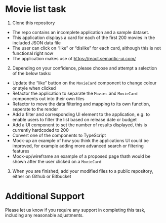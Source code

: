 # Movie list task
1. Clone this repository
* The repo contains an incomplete application and a sample dataset.
* This application displays a card for each of the first 200 movies in the included JSON data file
* The user can click on “like” or “dislike” for each card, although this is not functional right now
* The application makes use of https://react.semantic-ui.com/
2. Depending on your confidence, please choose and attempt a selection of the below tasks:
* Update the “like” button on the `MovieCard` component to change colour or style when clicked
* Refactor the application to separate the `Movies` and `MovieCard` components out into their own files
* Refactor to move the data filtering and mapping to its own function, seperate to the render
* Add a filter and corresponding UI element to the application, e.g. to enable users to filter the list based on release date or budget
* Add a UI component to set the number of results displayed, this is currently hardcoded to 200
* Convert one of the components to TypeScript
* Mock-up an example of how you think the applications UI could be improved, for example adding more advanced search or filtering features
* Mock-up/wireframe an example of a proposed page thath would be shown after the user clicked on a `MovieCard`
3.	When you are finished, add your modified files to a public repository, either on Github or Bitbucket

# Additional Support
Please let us know if you require any support in completing this task, including any reasonable adjustments.
